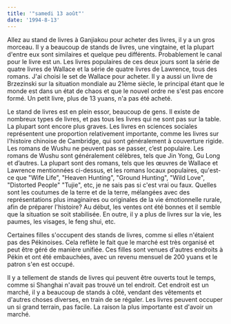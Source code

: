 ```yaml
---
title: '"samedi 13 août"'
date: '1994-8-13'
---
```


Allez au stand de livres à Ganjiakou pour acheter des livres, il y a un gros morceau. Il y a beaucoup de stands de livres, une vingtaine, et la plupart d'entre eux sont similaires et quelque peu différents. Probablement le canal pour le livre est un. Les livres populaires de ces deux jours sont la série de quatre livres de Wallace et la série de quatre livres de Lawrence, tous des romans. J'ai choisi le set de Wallace pour acheter. Il y a aussi un livre de Brzezinski sur la situation mondiale au 21ème siècle, le principal étant que le monde est dans un état de chaos et que le nouvel ordre ne s'est pas encore formé. Un petit livre, plus de 13 yuans, n'a pas été acheté.

Le stand de livres est en plein essor, beaucoup de gens. Il existe de nombreux types de livres, et pas tous les livres qui ne sont pas sur la table. La plupart sont encore plus graves. Les livres en sciences sociales représentent une proportion relativement importante, comme les livres sur l'histoire chinoise de Cambridge, qui sont généralement à couverture rigide. Les romans de Wushu ne peuvent pas se passer, c’est populaire. Les romans de Wushu sont généralement célèbres, tels que Jin Yong, Gu Long et d’autres. La plupart sont des romans, tels que les œuvres de Wallace et Lawrence mentionnées ci-dessus, et les romans locaux populaires, qu'est-ce que "Wife Life", "Heaven Hunting", "Ground Hunting", "Wild Love", "Distorted People" "Tujie", etc, je ne sais pas si c'est vrai ou faux. Quelles sont les coutumes de la terre et de la terre, mélangées avec des représentations plus imaginaires ou originales de la vie émotionnelle rurale, afin de préparer l'histoire? Au début, les ventes ont été bonnes et il semble que la situation se soit stabilisée. En outre, il y a plus de livres sur la vie, les paumes, les visages, le feng shui, etc.

Certaines filles s'occupent des stands de livres, comme si elles n'étaient pas des Pékinoises. Cela reflète le fait que le marché est très organisé et peut être géré de manière unifiée. Ces filles sont venues d'autres endroits à Pékin et ont été embauchées, avec un revenu mensuel de 200 yuans et le patron s'en est occupé.

Il y a tellement de stands de livres qui peuvent être ouverts tout le temps, comme si Shanghai n'avait pas trouvé un tel endroit. Cet endroit est un marché, il y a beaucoup de stands à côté, vendant des vêtements et d'autres choses diverses, en train de se régaler. Les livres peuvent occuper un si grand terrain, pas facile. La raison la plus importante est d'avoir un marché.

